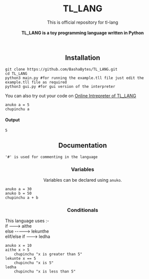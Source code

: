 <h1 align="center">TL_LANG</h1> 
</p>
<p align="center">
  This is official repository for tl-lang<br><br>
  <b>TL_LANG is a toy programming language written in Python</b>
</p>
<br>

<h2 align="center">Installation</h2>

```
git clone https://github.com/BashaBytes/TL_LANG.git
cd TL_LANG
python3 main.py #for running the example.tll file just edit the example.tll file as required
python3 gui.py #for gui version of the interpreter
```

You can also try out your code on <a href="https://bashabytes.github.io/TL_LANG/">Online Intrepreter of TL_LANG</a></h4>

```
anuko a = 5
chupinchu a
```
<h4 align="left">Output</h4>

```
5
```

<h2 align="center">Documentation</h2>

```
'#' is used for commenting in the language
```

<h3 align="center">Variables</h3>
<p align="center">Variables can be declared using <code>anuko</code>.</p>

```
anuko a = 30
anuko b = 50
chupinchu a + b
```



<h3 align="center">Conditionals</h3>
<p>This language uses :-
  <br>
  if ---> aithe
  <br>
  else -----> lekunthe
  <br>
  elif/else if ---> ledha
  <br>
</p>

```
anuko x = 10
aithe x > 5
    chupinchu "x is greater than 5"
lekunte x == 5
    chupinchu "x is 5"
ledha
    chupinchu "x is less than 5"

```
